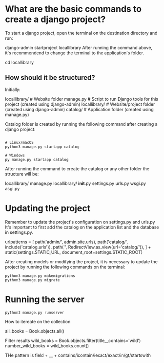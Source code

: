 
# What are the basic commands to create a django project?

To start a django project, open the terminal on the destination directory and run:

django-admin startproject locallibrary
After running the command above, it's recommendend to change the terminal to the application's folder.

cd locallibrary

## How should it be structured? 

Initially:

locallibrary/         # Website folder
    manage.py         # Script to run Django tools for this project (created using django-admin)
    locallibrary/     # Website/project folder (created using django-admin)
    catalog/          # Application folder (created using manage.py)


Catalog folder is created by running the following command after creating a django project:

```

# Linux/macOS
python3 manage.py startapp catalog

# Windows
py manage.py startapp catalog

```

After running the command to create the catalog or any other folder the structure will be:

locallibrary/
    manage.py
    locallibrary/
        __init__.py
        settings.py
        urls.py
        wsgi.py
        asgi.py

# Updating the project 

Remember to update the project's configuration on settings.py and urls.py
It's important to first add the catalog on the application list and the database in settings.py.


urlpatterns = [
    path('admin/', admin.site.urls),
    path('catalog/', include('catalog.urls')),
    path('', RedirectView.as_view(url='catalog/')),
] + static(settings.STATIC_URL, document_root=settings.STATIC_ROOT)


After creating models or modifying the project, it is necessary to update the project by running the following commands on the terminal: 

```
python3 manage.py makemigrations
python3 manage.py migrate
```


# Running the server

```
python3 manage.py runserver
```



How to itereate on the collection

all_books = Book.objects.all()


Filter results
wild_books = Book.objects.filter(title__contains='wild')
number_wild_books = wild_books.count()

THe pattern is field + __ + contains/icontain/iexact/exact/in/gt/startswith



